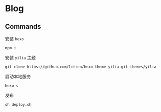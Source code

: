 Blog
=====

## Commands

安装 `hexo`

    npm i

安装 `yilia` 主题

    git clone https://github.com/litten/hexo-theme-yilia.git themes/yilia

启动本地服务

    hexo s

发布

    sh deploy.sh
